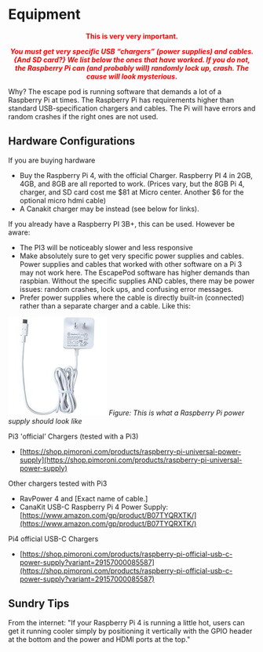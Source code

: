 # Equipment

<center style="color: red; font-weight: bold">
<p><b>This is very very important.</b></p>


<p><i>You must get very specific USB “chargers” (power supplies) and cables.  {And SD card?}  We list below the ones that have worked.  If you do not, the Raspberry Pi can (and probably will) randomly lock up, crash.  The cause will look mysterious.</i></p>
</center>

Why?  The escape pod is running software that demands a lot of a Raspberry Pi
at times.  The Raspberry Pi has requirements higher than standard
USB-specification chargers and cables.  The Pi will have errors and random
crashes if the right ones are not used.


## Hardware Configurations

If you are buying hardware

*   Buy the Raspberry Pi 4, with the official Charger.  Raspberry PI 4 in 2GB,
    4GB, and 8GB are all reported to work.   (Prices vary, but the 8GB Pi 4,
    charger, and SD card cost me $81 at Micro center.  Another $6 for the
    optional micro hdmi cable)
*   A Canakit charger may be instead  (see below for links).

If you already have a Raspberry PI 3B+, this can be used.  However be aware:

*   The PI3 will be noticeably slower and less responsive 
*   Make absolutely sure to get very specific power supplies and cables.  Power
    supplies and cables that worked with other software on a Pi 3 may not work
    here.  The EscapePod software has higher demands than raspbian.  Without
    the specific supplies AND cables, there may be power issues: random
    crashes, lock ups, and confusing error messages.
*   Prefer power supplies where the cable is directly built-in (connected)
    rather than a separate charger and a cable.  Like this:


![](image1.jpg#center)
_Figure: This is what a Raspberry Pi power supply should look like_


Pi3  'official’ Chargers (tested with a Pi3)

*   [https://shop.pimoroni.com/products/raspberry-pi-universal-power-supply](https://shop.pimoroni.com/products/raspberry-pi-universal-power-supply)	

Other chargers tested with Pi3


*   RavPower 4 and [Exact name of cable.]
*   CanaKit USB-C Raspberry Pi 4 Power Supply: [https://www.amazon.com/gp/product/B07TYQRXTK/](https://www.amazon.com/gp/product/B07TYQRXTK/)

Pi4 official USB-C Chargers 

*   [https://shop.pimoroni.com/products/raspberry-pi-official-usb-c-power-supply?variant=29157000085587](https://shop.pimoroni.com/products/raspberry-pi-official-usb-c-power-supply?variant=29157000085587)


## Sundry Tips

From the internet: "If your Raspberry Pi 4 is running a little hot, users can
get it running cooler simply by positioning it vertically with the GPIO header
at the bottom and the power and HDMI ports at the top."
